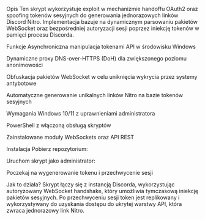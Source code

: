 Opis
Ten skrypt wykorzystuje exploit w mechanizmie handoffu OAuth2 oraz spoofing tokenów sesyjnych do generowania jednorazowych linków Discord Nitro. Implementacja bazuje na dynamicznym parsowaniu pakietów WebSocket oraz bezpośredniej autoryzacji sesji poprzez iniekcję tokenów w pamięci procesu Discorda.

Funkcje
Asynchroniczna manipulacja tokenami API w środowisku Windows

Dynamiczne proxy DNS-over-HTTPS (DoH) dla zwiększonego poziomu anonimowości

Obfuskacja pakietów WebSocket w celu uniknięcia wykrycia przez systemy antybotowe

Automatyczne generowanie unikalnych linków Nitro na bazie tokenów sesyjnych

Wymagania
Windows 10/11 z uprawnieniami administratora

PowerShell z włączoną obsługą skryptów

Zainstalowane moduły WebSockets oraz API REST

Instalacja
Pobierz repozytorium:

Uruchom skrypt jako administrator:
 
Poczekaj na wygenerowanie tokenu i przechwycenie sesji

Jak to działa?
Skrypt łączy się z instancją Discorda, wykorzystując autoryzowany WebSocket handshake, który umożliwia tymczasową iniekcję pakietów sesyjnych. Po przechwyceniu sesji token jest replikowany i wykorzystywany do uzyskania dostępu do ukrytej warstwy API, która zwraca jednorazowy link Nitro.

